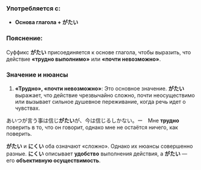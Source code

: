 ### Употребляется с:

- **Основа глагола + がたい**


### Пояснение:

Суффикс **がたい** присоединяется к основе глагола, чтобы выразить, что действие **«трудно выполнимо»** или **«почти невозможно»**.


### Значение и нюансы

1. **«Трудно», «почти невозможно»**:
	Это основное значение. **がたい** выражает, что действие чрезвычайно сложно, почти неосуществимо или вызывает сильное душевное переживание, когда речь идет о чувствах.

あいつが言う事は信じ**がたい**が、今は信じるしかない。ー　Мне **трудно** поверить в то, что он говорит, однако мне не остаётся ничего, как поверить.


**がたい** и **にくい** оба означают «сложно». Однако их нюансы совершенно разные. **にくい** описывает **удобство** выполнения действия, а **がたい** — его **объективную осуществимость**.